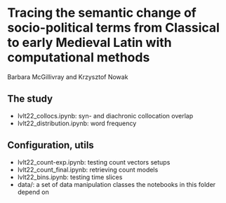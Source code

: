 # Tracing the semantic change of socio-political terms from Classical to early Medieval Latin with computational methods
Barbara McGillivray and Krzysztof Nowak

## The study
- lvlt22_collocs.ipynb: syn- and diachronic collocation overlap
- lvlt22_distribution.ipynb: word frequency

## Configuration, utils
- lvlt22_count-exp.ipynb: testing count vectors setups
- lvlt22_count_final.ipynb: retrieving count models
- lvlt22_bins.ipynb: testing time slices
- data/: a set of data manipulation classes the notebooks in this folder depend on
